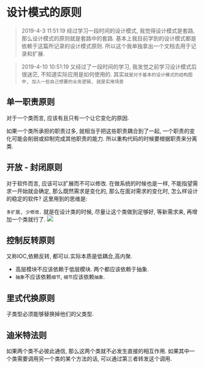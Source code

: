 # 设计模式的原则

>2019-4-3 11:51:19  经过学习一段时间的设计模式, 我觉得设计模式是套路, 那么设计模式的原则就是套路中的套路. 基本上我目前学到的设计模式都是依赖于这篇所记录的设计模式原则. 所以这个我单独拿出一个文档去用于记录和扩展.

> 2019-4-10 10:51:19 又经过了一段时间的学习, 我发觉之前学习设计模式后很迷茫, 不知道实际应用是如何使用的. 其实`就是对于基本的设计模式的结构图中, 加入一些自己想要的业务逻辑, 就是实用场景`

## 单一职责原则

对于一个类而言, 应该有且只有一个让它变化的原因.

如果一个类所承担的职责过多, 就相当于把这些职责耦合到了一起, 一个职责的变化可能会削弱或抑制完成其他职责的能力. 所以重构代码的时候要根据职责来分离类.

## 开放 - 封闭原则

对于软件而言, 应该可以扩展而不可以修改. 在做系统的时候也是一样, 不能指望需求一开始就会确定, 那么既然需求是变化的, 那么在面对需求的变化时, 怎么样设计的稳定的软件? 这里用到的思维是:

`多扩展, 少修改.` 就是在设计类的时候, 尽量让这个类做到足够好, 等新需求来, 再增加一个类就行了.
![](https://img2018.cnblogs.com/blog/1216080/201903/1216080-20190328155004020-802739827.png)

## 控制反转原则

又称IOC,依赖反转, 都可以.实际本质是低耦合,高内聚.

- 高层模块不应该依赖于低层模块. 两个都应该依赖于抽象.
- `抽象`不应该依赖`细节`, `细节`应该依赖`抽象`.

## 里式代换原则

子类型必须能够替换掉他们的父类型.

## 迪米特法则

如果两个类不必彼此通信, 那么这两个类就不必发生直接的相互作用. 如果其中一个类需要调用另一个类的某个方法的话, 可以通过第三者转发这个调用.